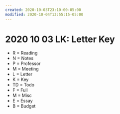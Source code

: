 ```yaml
---
created: 2020-10-03T23:10:00-05:00
modified: 2020-10-04T13:55:15-05:00
---
```


# 2020 10 03 LK: Letter Key

- R = Reading
- N = Notes
- P = Professor
- M = Meeting
- L = Letter
- K = Key
- TD = Todo
- F = Full
- M = Misc
- E = Essay
- B = Budget

